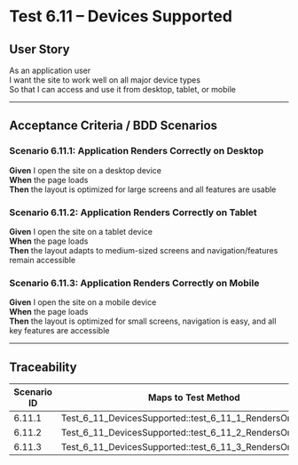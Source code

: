 # Test 6.11 – Devices Supported

## User Story
As an application user  
I want the site to work well on all major device types  
So that I can access and use it from desktop, tablet, or mobile

---

## Acceptance Criteria / BDD Scenarios

### Scenario 6.11.1: Application Renders Correctly on Desktop
**Given** I open the site on a desktop device  
**When** the page loads  
**Then** the layout is optimized for large screens and all features are usable

### Scenario 6.11.2: Application Renders Correctly on Tablet
**Given** I open the site on a tablet device  
**When** the page loads  
**Then** the layout adapts to medium-sized screens and navigation/features remain accessible

### Scenario 6.11.3: Application Renders Correctly on Mobile
**Given** I open the site on a mobile device  
**When** the page loads  
**Then** the layout is optimized for small screens, navigation is easy, and all key features are accessible

---

## Traceability

| Scenario ID | Maps to Test Method                                                      |
|-------------|-------------------------------------------------------------------------|
| 6.11.1      | Test_6_11_DevicesSupported::test_6_11_1_RendersOnDesktop                |
| 6.11.2      | Test_6_11_DevicesSupported::test_6_11_2_RendersOnTablet                 |
| 6.11.3      | Test_6_11_DevicesSupported::test_6_11_3_RendersOnMobile                 |